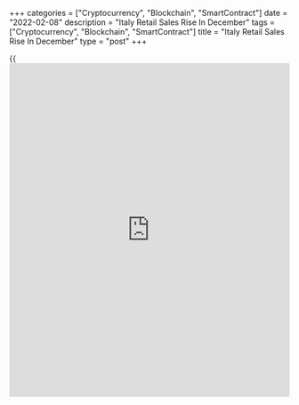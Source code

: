 +++
categories = ["Cryptocurrency", "Blockchain", "SmartContract"]
date = "2022-02-08"
description = "Italy Retail Sales Rise In December"
tags = ["Cryptocurrency", "Blockchain", "SmartContract"]
title = "Italy Retail Sales Rise In December"
type = "post"
+++

{{<iframe id="large-banner" src="https://www.bounty.group/#slide=1.0" width="100%" height="600" scrolling="no" style="border: 0px solid rgb(216, 221, 230); border-radius: 3px;">}}

Italy's retail sales grew at the strongest pace in three months in
December, after a fall in the previous month, preliminary data from the
statistical office ISTAT showed Tuesday.  
  
In value [terms](https://www.fintechee.com/terms/), retail sales grew 0.9 percent from November, when they
fell 0.4 percent. Food sales rose 1.7 percent and non-food sales edged
up 0.1 percent.  
  
Among non-food products, sales grew in all sectors except electric
household appliances and audio-video equipment segment. Furniture,
textiles and household furnishings, clothing, and pharmaceutical
products registered the biggest sales growth figures in December.  
  
On a year-on-year basis, the retail sales value increased 9.4 percent in
December after a 12.4 percent rise in November. Sales rose annually for
the tenth month in a row.  
  
Online sales decreased 4.1 percent year-on-year in December, marking the
second decline in 2021. That said, levels of online sales in December
were still substantially higher than those seen in February 2020, before
the pandemic, ISTAT said.  
  
In the fourth quarter, the retail sales value grew 1.1 percent from the
previous three months, and volume increased 0.8 percent.  
  
For the full year 2021, retail sales value and volume of sales increased
7.9 percent and 7.2 percent, respectively.

For comments and feedback [contact](https://www.playgroundfx.com/contact/): editorial@rtt[news](https://www.letsplayfx.com/blog/forex-news-website/).com

[Economic News][1]

 **What parts of the world are seeing the best (and worst) economic
performances lately? Click[here][2] to check out our [Econ Scorecard][2]
and find out! See up-to-the-moment [ranking](https://www.playgroundfx.com/blog/crypto-exchange-ranking/)s for the best and worst
performers in [GDP][3], [unemployment rate][4], [inflation][5] and much
more.**

   1. www.rtt[news](https://www.letsplayfx.com/blog/forex-news-website/).com/Content/EconomicNews.aspx
   2. www.rtt[news](https://www.letsplayfx.com/blog/forex-news-website/).com/economic-scorecard/world-rank/retail-sales/highest-performance.aspx
   3. www.rtt[news](https://www.letsplayfx.com/blog/forex-news-website/).com/economic-scorecard/world-rank/GDP/highest-performance.aspx
   4. www.rtt[news](https://www.letsplayfx.com/blog/forex-news-website/).com/economic-scorecard/world-rank/unemployment-rate/lowest-performance.aspx
   5. www.rtt[news](https://www.letsplayfx.com/blog/forex-news-website/).com/economic-scorecard/world-rank/CPI/highest-performance.aspx